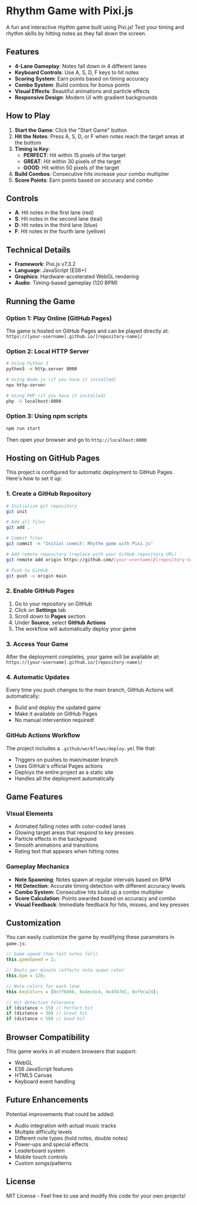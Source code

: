 # Rhythm Game with Pixi.js

A fun and interactive rhythm game built using Pixi.js! Test your timing and rhythm skills by hitting notes as they fall down the screen.

## Features

- **4-Lane Gameplay**: Notes fall down in 4 different lanes
- **Keyboard Controls**: Use A, S, D, F keys to hit notes
- **Scoring System**: Earn points based on timing accuracy
- **Combo System**: Build combos for bonus points
- **Visual Effects**: Beautiful animations and particle effects
- **Responsive Design**: Modern UI with gradient backgrounds

## How to Play

1. **Start the Game**: Click the "Start Game" button
2. **Hit the Notes**: Press A, S, D, or F when notes reach the target areas at the bottom
3. **Timing is Key**: 
   - **PERFECT**: Hit within 15 pixels of the target
   - **GREAT**: Hit within 30 pixels of the target  
   - **GOOD**: Hit within 50 pixels of the target
4. **Build Combos**: Consecutive hits increase your combo multiplier
5. **Score Points**: Earn points based on accuracy and combo

## Controls

- **A**: Hit notes in the first lane (red)
- **S**: Hit notes in the second lane (teal)
- **D**: Hit notes in the third lane (blue)
- **F**: Hit notes in the fourth lane (yellow)

## Technical Details

- **Framework**: Pixi.js v7.3.2
- **Language**: JavaScript (ES6+)
- **Graphics**: Hardware-accelerated WebGL rendering
- **Audio**: Timing-based gameplay (120 BPM)

## Running the Game

### Option 1: Play Online (GitHub Pages)
The game is hosted on GitHub Pages and can be played directly at:
`https://[your-username].github.io/[repository-name]/`

### Option 2: Local HTTP Server
```bash
# Using Python 3
python3 -m http.server 8000

# Using Node.js (if you have it installed)
npx http-server

# Using PHP (if you have it installed)
php -S localhost:8000
```

### Option 3: Using npm scripts
```bash
npm run start
```

Then open your browser and go to `http://localhost:8000`

## Hosting on GitHub Pages

This project is configured for automatic deployment to GitHub Pages. Here's how to set it up:

### 1. Create a GitHub Repository
```bash
# Initialize git repository
git init

# Add all files
git add .

# Commit files
git commit -m "Initial commit: Rhythm game with Pixi.js"

# Add remote repository (replace with your GitHub repository URL)
git remote add origin https://github.com/[your-username]/[repository-name].git

# Push to GitHub
git push -u origin main
```

### 2. Enable GitHub Pages
1. Go to your repository on GitHub
2. Click on **Settings** tab
3. Scroll down to **Pages** section
4. Under **Source**, select **GitHub Actions**
5. The workflow will automatically deploy your game

### 3. Access Your Game
After the deployment completes, your game will be available at:
`https://[your-username].github.io/[repository-name]/`

### 4. Automatic Updates
Every time you push changes to the main branch, GitHub Actions will automatically:
- Build and deploy the updated game
- Make it available on GitHub Pages
- No manual intervention required!

### GitHub Actions Workflow
The project includes a `.github/workflows/deploy.yml` file that:
- Triggers on pushes to main/master branch
- Uses GitHub's official Pages actions
- Deploys the entire project as a static site
- Handles all the deployment automatically

## Game Features

### Visual Elements
- Animated falling notes with color-coded lanes
- Glowing target areas that respond to key presses
- Particle effects in the background
- Smooth animations and transitions
- Rating text that appears when hitting notes

### Gameplay Mechanics
- **Note Spawning**: Notes spawn at regular intervals based on BPM
- **Hit Detection**: Accurate timing detection with different accuracy levels
- **Combo System**: Consecutive hits build up a combo multiplier
- **Score Calculation**: Points awarded based on accuracy and combo
- **Visual Feedback**: Immediate feedback for hits, misses, and key presses

## Customization

You can easily customize the game by modifying these parameters in `game.js`:

```javascript
// Game speed (how fast notes fall)
this.gameSpeed = 2;

// Beats per minute (affects note spawn rate)
this.bpm = 120;

// Note colors for each lane
this.keyColors = [0xff6b6b, 0x4ecdc4, 0x45b7d1, 0xf9ca24];

// Hit detection tolerance
if (distance < 15) // Perfect hit
if (distance < 30) // Great hit
if (distance < 50) // Good hit
```

## Browser Compatibility

This game works in all modern browsers that support:
- WebGL
- ES6 JavaScript features
- HTML5 Canvas
- Keyboard event handling

## Future Enhancements

Potential improvements that could be added:
- Audio integration with actual music tracks
- Multiple difficulty levels
- Different note types (hold notes, double notes)
- Power-ups and special effects
- Leaderboard system
- Mobile touch controls
- Custom songs/patterns

## License

MIT License - Feel free to use and modify this code for your own projects!
